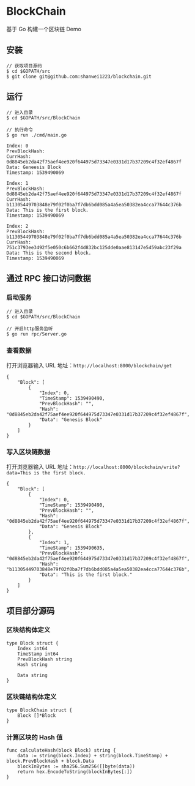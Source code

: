 # BlockChain

基于 Go 构建一个区块链 Demo

## 安装

    // 获取项目源码
    $ cd $GOPATH/src
    $ git clone git@github.com:shanwei1223/blockchain.git
    

## 运行

    // 进入目录
    $ cd $GOPATH/src/BlockChain
    
    // 执行命令
    $ go run ./cmd/main.go
    
    Index: 0
    PrevBlockHash:
    CurrHash: 0d8845eb2da42f75aef4ee920f644975d73347e0331d17b37209c4f32ef4867f
    Data: Geneesis Block
    Timestamp: 1539490069
    
    Index: 1
    PrevBlockHash: 0d8845eb2da42f75aef4ee920f644975d73347e0331d17b37209c4f32ef4867f
    CurrHash: b11305449703848e79f02f0ba7f7db6bdd085a4a5ea50382ea4cca77644c376b
    Data: This is the first block.
    Timestamp: 1539490069
    
    Index: 2
    PrevBlockHash: b11305449703848e79f02f0ba7f7db6bdd085a4a5ea50382ea4cca77644c376b
    CurrHash: 751c3793ee3492f5e050c6b662f4d832bc125dde0aae813147e5459abc23f29a
    Data: This is the second block.
    Timestamp: 1539490069

## 通过 RPC 接口访问数据

### 启动服务

    // 进入目录
    $ cd $GOPATH/src/BlockChain
    
    // 开启http服务监听
    $ go run rpc/Server.go
    

### 查看数据

打开浏览器输入 URL 地址：`http://localhost:8000/blockchain/get`

    {
        "Block": [
            {
                "Index": 0,
                "TimeStamp": 1539490490,
                "PrevBlockHash": "",
                "Hash": "0d8845eb2da42f75aef4ee920f644975d73347e0331d17b37209c4f32ef4867f",
                "Data": "Genesis Block"
            }
        ]
    }

### 写入区块链数据

打开浏览器输入 URL 地址：`http://localhost:8000/blockchain/write?data=This is the first block.`

    {
        "Block": [
            {
                "Index": 0,
                "TimeStamp": 1539490490,
                "PrevBlockHash": "",
                "Hash": "0d8845eb2da42f75aef4ee920f644975d73347e0331d17b37209c4f32ef4867f",
                "Data": "Genesis Block"
            },
            {
                "Index": 1,
                "TimeStamp": 1539490635,
                "PrevBlockHash": "0d8845eb2da42f75aef4ee920f644975d73347e0331d17b37209c4f32ef4867f",
                "Hash": "b11305449703848e79f02f0ba7f7db6bdd085a4a5ea50382ea4cca77644c376b",
                "Data": "This is the first block."
            }
        ]
    }

## 项目部分源码

### 区块结构体定义
    
    type Block struct {
    	Index int64
    	TimeStamp int64
    	PrevBlockHash string
    	Hash string
    	
    	Data string
    }
    
### 区块链结构体定义
    
    type BlockChain struct {
	    Block []*Block
    }

### 计算区块的 Hash 值

    func calculateHash(block Block) string {
    	data := string(block.Index) + string(block.TimeStamp) + block.PrevBlockHash + block.Data
    	blockInBytes := sha256.Sum256([]byte(data))
    	return hex.EncodeToString(blockInBytes[:])
    }
